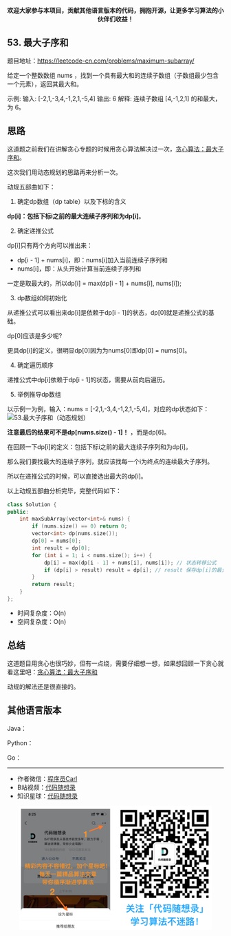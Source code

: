<p align="center">
  <a href="https://mp.weixin.qq.com/s/QVF6upVMSbgvZy8lHZS3CQ"><img src="https://img.shields.io/badge/知识星球-代码随想录-blue" alt=""></a>
  <a href="https://mp.weixin.qq.com/s/b66DFkOp8OOxdZC_xLZxfw"><img src="https://img.shields.io/badge/刷题-微信群-green" alt=""></a>
  <a href="https://img-blog.csdnimg.cn/20201210231711160.png"><img src="https://img.shields.io/badge/公众号-代码随想录-brightgreen" alt=""></a>
  <a href="https://space.bilibili.com/525438321"><img src="https://img.shields.io/badge/B站-代码随想录-orange" alt=""></a>
</p>
<p align="center"><strong>欢迎大家参与本项目，贡献其他语言版本的代码，拥抱开源，让更多学习算法的小伙伴们收益！</strong></p>

## 53. 最大子序和

题目地址：https://leetcode-cn.com/problems/maximum-subarray/

给定一个整数数组 nums ，找到一个具有最大和的连续子数组（子数组最少包含一个元素），返回其最大和。

示例:
输入: [-2,1,-3,4,-1,2,1,-5,4]
输出: 6
解释: 连续子数组 [4,-1,2,1] 的和最大，为 6。

## 思路

这道题之前我们在讲解贪心专题的时候用贪心算法解决过一次，[贪心算法：最大子序和](https://mp.weixin.qq.com/s/DrjIQy6ouKbpletQr0g1Fg)。

这次我们用动态规划的思路再来分析一次。

动规五部曲如下：

1. 确定dp数组（dp table）以及下标的含义

**dp[i]：包括下标i之前的最大连续子序列和为dp[i]**。

2. 确定递推公式

dp[i]只有两个方向可以推出来：

* dp[i - 1] + nums[i]，即：nums[i]加入当前连续子序列和
* nums[i]，即：从头开始计算当前连续子序列和

一定是取最大的，所以dp[i] = max(dp[i - 1] + nums[i], nums[i]);

3. dp数组如何初始化

从递推公式可以看出来dp[i]是依赖于dp[i - 1]的状态，dp[0]就是递推公式的基础。

dp[0]应该是多少呢?

更具dp[i]的定义，很明显dp[0]因为为nums[0]即dp[0] = nums[0]。

4. 确定遍历顺序

递推公式中dp[i]依赖于dp[i - 1]的状态，需要从前向后遍历。

5. 举例推导dp数组

以示例一为例，输入：nums = [-2,1,-3,4,-1,2,1,-5,4]，对应的dp状态如下：
![53.最大子序和（动态规划）](https://img-blog.csdnimg.cn/20210303104129101.png)

**注意最后的结果可不是dp[nums.size() - 1]！** ，而是dp[6]。

在回顾一下dp[i]的定义：包括下标i之前的最大连续子序列和为dp[i]。

那么我们要找最大的连续子序列，就应该找每一个i为终点的连续最大子序列。

所以在递推公式的时候，可以直接选出最大的dp[i]。

以上动规五部曲分析完毕，完整代码如下：

```C++
class Solution {
public:
    int maxSubArray(vector<int>& nums) {
        if (nums.size() == 0) return 0;
        vector<int> dp(nums.size());
        dp[0] = nums[0];
        int result = dp[0];
        for (int i = 1; i < nums.size(); i++) {
            dp[i] = max(dp[i - 1] + nums[i], nums[i]); // 状态转移公式
            if (dp[i] > result) result = dp[i]; // result 保存dp[i]的最大值
        }
        return result;
    }
};
```
* 时间复杂度：O(n)
* 空间复杂度：O(n)


## 总结

这道题目用贪心也很巧妙，但有一点绕，需要仔细想一想，如果想回顾一下贪心就看这里吧：[贪心算法：最大子序和](https://mp.weixin.qq.com/s/DrjIQy6ouKbpletQr0g1Fg)

动规的解法还是很直接的。

## 其他语言版本


Java：


Python：


Go：




-----------------------
* 作者微信：[程序员Carl](https://mp.weixin.qq.com/s/b66DFkOp8OOxdZC_xLZxfw)
* B站视频：[代码随想录](https://space.bilibili.com/525438321)
* 知识星球：[代码随想录](https://mp.weixin.qq.com/s/QVF6upVMSbgvZy8lHZS3CQ)
<div align="center"><img src=../pics/公众号.png width=450 alt=> </img></div>
